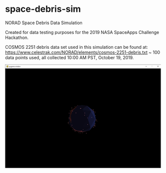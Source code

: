 # space-debris-sim
NORAD Space Debris Data Simulation

Created for data testing purposes for the 2019 NASA SpaceApps Challenge Hackathon.

COSMOS 2251 debris data set used in this simulation can be found at: https://www.celestrak.com/NORAD/elements/cosmos-2251-debris.txt
~ 100 data points used, all collected 10:00 AM PST, October 19, 2019.

![Screenshot-2](screenshot-2.png)
